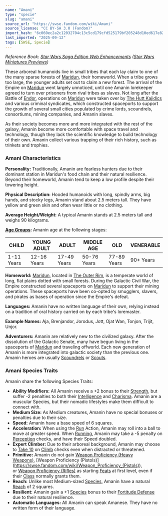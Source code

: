 ```yaml
---
name: "Amani"
type: "specie"
slug: "amani"
source_url: "https://swse.fandom.com/wiki/Amani"
source_license: "CC BY-SA 3.0 (Fandom)"
import_hash: "6c060ec2a2c12032704c13c5cd179cfd525179bf205248d10ed617e820a4e18b"
last_imported: "2025-09-12"
tags: [SWSE, Specie]
---
```

*Reference Book: [Star Wars Saga Edition Web Enhancements](https://swse.fandom.com/wiki/Star_Wars_Saga_Edition_Web_Enhancements) ([Star Wars Miniatures Previews](https://swse.fandom.com/wiki/Star_Wars_Miniatures_Previews))*

These arboreal humanoids live in small tribes that each lay claim to one of the many sparse forests of [Maridun](https://swse.fandom.com/wiki/Maridun), their homeworld. When a tribe grows too large, the younger adults set out to claim a new forest. The arrival of the Empire on [Maridun](https://swse.fandom.com/wiki/Maridun) went largely unnoticed, until one Amanin lorekeeper agreed to turn over prisoners from rival tribes as slaves. Not long after the Battle of [Endor](https://swse.fandom.com/wiki/Endor), operations on [Maridun](https://swse.fandom.com/wiki/Maridun) were taken over by [The Hutt Kajidics](https://swse.fandom.com/wiki/The_Hutt_Kajidics) and various criminal syndicates, which constructed spaceports to support the growth of several small cities populated by crime lords, scoundrels, consortiums, mining companies, and Amanin slaves.

As their society becomes more and more integrated with the rest of the galaxy, Amanin become more comfortable with space travel and technology, though they lack the scientific knowledge to build technology of their own. Amanin collect various trapping of their rich history, such as trinkets and trophies.

### Amani Characteristics

**Personality:** Traditionally, Amanin are fearless hunters due to their dominant station in Maridun's food chain and their natural resilience. Beyond their homeworld, Amanin tend to keep a low profile despite their towering height.

**Physical Description:** Hooded humanoids with long, spindly arms, big hands, and stocky legs, Amanin stand about 2.5 meters tall. They have yellow and green skin and often wear little or no clothing.

**Average Height/Weight:** A typical Amanin stands at 2.5 meters tall and weighs 90 kilograms.

**[Age Groups](https://swse.fandom.com/wiki/Age_Groups):** Amanin age at the following stages:

| CHILD | YOUNG ADULT | ADULT | MIDDLE AGE | OLD | VENERABLE |
| --- | --- | --- | --- | --- | --- |
| 1-11 Years | 12-16 Years | 17-49 Years | 50-76 Years | 77-89 Years | 90+ Years |

**Homeworld:** [Maridun](https://swse.fandom.com/wiki/Maridun), located in [The Outer Rim](https://swse.fandom.com/wiki/The_Outer_Rim), is a temperate world of long, flat plains dotted with small forests. During the Galactic Civil War, the Empire constructed several spaceports on [Maridun](https://swse.fandom.com/wiki/Maridun) to support their mining operations. These spaceports have been co-opted by smugglers, slavers, and pirates as bases of operation since the Empire's defeat.

**Languages:** Amanin have no written language of their own, relying instead on a tradition of oral history carried on by each tribe's loremaster.

**Example Names:** Aja, Brenjandor, Jorodus, Jott, Ojat Wan, Tonjon, Trijit, Unjor.

**Adventurers:** Amanin are relatively new to the civilized galaxy. After the dissolution of the Galactic Senate, many have begun living in the spaceports of [Maridun](https://swse.fandom.com/wiki/Maridun) and traveling offworld. Each new generation of Amanin is more integrated into galactic society than the previous one. Amanin heroes are usually [Scoundrels](https://swse.fandom.com/wiki/Scoundrels) or [Scouts](https://swse.fandom.com/wiki/Scouts).
### Amani Species Traits
Amanin share the following Species Traits:
- **Ability Modifiers:** All Amanin receive a +2 bonus to their [Strength](https://swse.fandom.com/wiki/Strength), but suffer -2 penalties to both their [Intelligence](https://swse.fandom.com/wiki/Intelligence) and [Charisma](https://swse.fandom.com/wiki/Charisma). Amanin are a muscular Species, but their nomadic lifestyles make them difficult to connect with.
- **Medium Size:** As Medium creatures, Amanin have no special bonuses or penalties due to their size.
- **Speed:** Amanin have a base speed of 6 squares.
- **Acceleration:** When using the [Run](https://swse.fandom.com/wiki/Run) Action, Amanin may roll into a ball to move at greater speed. When [Running](https://swse.fandom.com/wiki/Running), Amanin may take a -5 penalty on [Perception](https://swse.fandom.com/wiki/Perception) checks, and have their Speed doubled.
- **Expert Climber:** Due to their arboreal background, Amanin may choose to [Take 10](https://swse.fandom.com/wiki/Take_10) on [Climb](https://swse.fandom.com/wiki/Climb) checks even when distracted or threatened.
- **Primitive:** Amanin do not gain [Weapon Proficiency (Heavy Weapons)](https://swse.fandom.com/wiki/Weapon_Proficiency_(Heavy_Weapons)), [Weapon Proficiency (Pistols)](https://swse.fandom.com/wiki/Weapon_Proficiency_(Pistols)), or [Weapon Proficiency (Rifles)](https://swse.fandom.com/wiki/Weapon_Proficiency_(Rifles)) as starting [Feats](https://swse.fandom.com/wiki/Feats) at first level, even if their [Class](https://swse.fandom.com/wiki/Class) normally grants them.
- **Reach:** Unlike most Medium-sized [Species](https://swse.fandom.com/wiki/Species), Amanin have a natural [Reach](https://swse.fandom.com/wiki/Reach) of 2 squares.
- **Resilient:** Amanin gain a +1 [Species](https://swse.fandom.com/wiki/Species) bonus to their [Fortitude Defense](https://swse.fandom.com/wiki/Fortitude_Defense) due to their natural resilience.
- **Automatic Languages:** All Amanin can speak Amanese. They have no written form of their language.